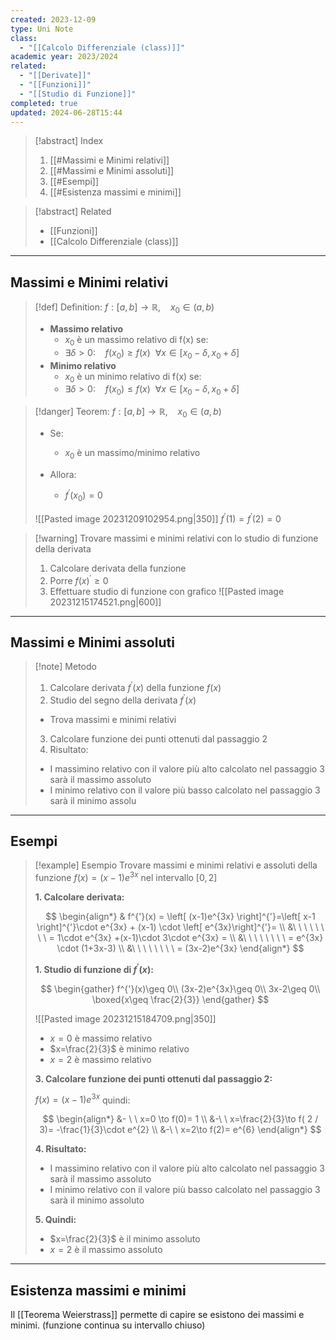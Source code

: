 ```yaml
---
created: 2023-12-09
type: Uni Note
class:
  - "[[Calcolo Differenziale (class)]]"
academic year: 2023/2024
related:
  - "[[Derivate]]"
  - "[[Funzioni]]"
  - "[[Studio di Funzione]]"
completed: true
updated: 2024-06-28T15:44
---
```


>[!abstract] Index
>1. [[#Massimi e Minimi relativi]]
>2. [[#Massimi e Minimi assoluti]]
>3. [[#Esempi]]
>4. [[#Esistenza massimi e minimi]]

>[!abstract] Related
>- [[Funzioni]]
>- [[Calcolo Differenziale (class)]]

---
## Massimi e Minimi relativi
>[!def] Definition:
>$f:[a,b]\to \mathbb{R}, \ \ \ \ x_{0}\in(a,b)$
>- **Massimo relativo**
>	- $x_{0}$ è un massimo relativo di f(x) se:
>	- $\exists \delta>0:\ \ \ \ f(x_{0})\geq f(x)\ \ \forall x \in[x_{0}-\delta,x_{0}+\delta]$
>- **Minimo relativo**
>	- $x_{0}$ è un minimo relativo di f(x) se:
>	- $\exists \delta>0:\ \ \ \ f(x_{0})\leq f(x)\ \ \forall x \in[x_{0}-\delta,x_{0}+\delta]$
>	

>[!danger] Teorem:
>$f:[a,b]\to \mathbb{R},\ \ \ \ x_{0}\in(a,b)$
>
>- Se:
>	- $x_{0}$ è un massimo/minimo relativo 
>
>- Allora:
>	- $f^{'}(x_{0})=0$
>	 
>![[Pasted image 20231209102954.png|350]]
>$f^{'}(1)=f^{'}(2)=0$

>[!warning] Trovare massimi e minimi relativi con lo studio di funzione della derivata 
> 1. Calcolare derivata della funzione 
> 2. Porre $f(x)^{'}\geq 0$
> 3. Effettuare studio di funzione con grafico
> ![[Pasted image 20231215174521.png|600]]

---
## Massimi e Minimi assoluti

>[!note] Metodo
>1. Calcolare derivata $f^{'}(x)$ della funzione $f(x)$
>2. Studio del segno della derivata $f^{'}(x)$
>	- Trova massimi e minimi relativi
>3. Calcolare funzione dei punti ottenuti dal passaggio 2 
>4. Risultato:
>	- I massimino relativo con il valore più alto calcolato nel passaggio 3 sarà il massimo assoluto
>	- I minimo relativo con il valore più basso calcolato nel passaggio 3 sarà il minimo assolu

---
## Esempi

>[!example] Esempio
>Trovare massimi e minimi relativi e assoluti della funzione $f(x)=(x-1)e^{3x}$ nel intervallo $[0,2]$
>
>**1. Calcolare derivata:**
>
>$$
>\begin{align*}
>& f^{'}(x) = \left[ (x-1)e^{3x} \right]^{'}=\left[ x-1 \right]^{'}\cdot e^{3x} + (x-1) \cdot \left[ e^{3x}\right]^{'}=  \\
>&\ \ \ \ \ \ \ \ = 1\cdot e^{3x} +(x-1)\cdot 3\cdot e^{3x} = \\
>&\ \ \ \ \ \ \ \ = e^{3x} \cdot (1+3x-3) \\
>&\ \ \ \ \ \ \ \ = (3x-2)e^{3x}
>\end{align*}
>$$
>
>**1. Studio di funzione di $f^{'}(x)$:**
>
>$$
>\begin{gather}
>f^{'}(x)\geq 0\\
>(3x-2)e^{3x}\geq 0\\
>3x-2\geq 0\\
>\boxed{x\geq \frac{2}{3}}
>\end{gather}
>$$
>
>![[Pasted image 20231215184709.png|350]]
>
>- $x = 0$ è massimo relativo
>- $x=\frac{2}{3}$ è minimo relativo
>- $x = 2$ è massimo relativo 
>
>**3. Calcolare funzione dei punti ottenuti dal passaggio 2:**
>
>$f(x)=(x-1)e^{3x}$ quindi:
>
>$$
>\begin{align*}
>&- \ \ x=0 \to f(0)= 1 \\
>&-\ \ x=\frac{2}{3}\to f( 2 / 3)= -\frac{1}{3}\cdot e^{2} \\
>&-\ \ x=2\to f(2)= e^{6}
>\end{align*}
>$$
>
>**4. Risultato:**
>- I massimino relativo con il valore più alto calcolato nel passaggio 3 sarà il massimo assoluto
>- I minimo relativo con il valore più basso calcolato nel passaggio 3 sarà il minimo assoluto
>
>**5. Quindi:**
>- $x=\frac{2}{3}$ è il minimo assoluto
>- $x = 2$ è il massimo assoluto

---
## Esistenza massimi e minimi

Il [[Teorema Weierstrass]] permette di capire se esistono dei massimi e minimi. (funzione continua su intervallo chiuso)

